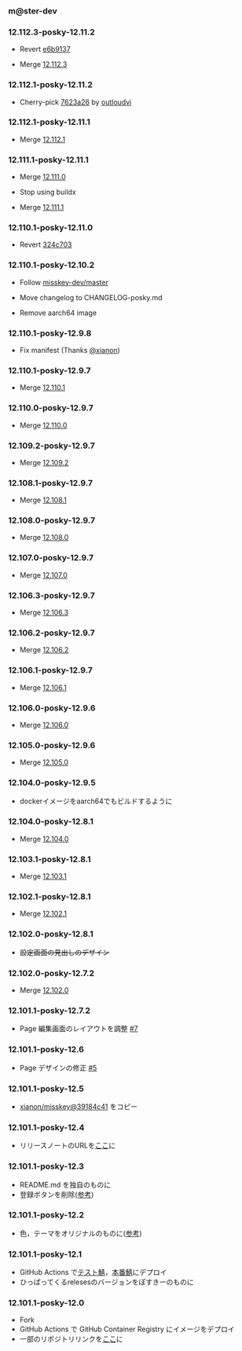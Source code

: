 ### m@ster-dev

### 12.112.3-posky-12.11.2

- Revert [e6b9137](https://github.com/xiupos/misskey/commit/e6b91372949d317bcf6ed580d6c7278f7c15f754)

- Merge [12.112.3](https://github.com/misskey-dev/misskey/releases/tag/12.112.3)

### 12.112.1-posky-12.11.2

- Cherry-pick [7623a26](https://github.com/outloudvi/misskey/commit/7623a264e240888f47143c4984977c0769ef3809) by [outloudvi](https://github.com/outloudvi)

### 12.112.1-posky-12.11.1

- Merge [12.112.1](https://github.com/misskey-dev/misskey/releases/tag/12.112.1)

### 12.111.1-posky-12.11.1

- Merge [12.111.0](https://github.com/misskey-dev/misskey/releases/tag/12.111.0)

- Stop using buildx

- Merge [12.111.1](https://github.com/misskey-dev/misskey/releases/tag/12.111.1)

### 12.110.1-posky-12.11.0

- Revert [324c703](https://github.com/xiupos/misskey/commit/324c70393c3bfab154a6657f12fc90ed1ed8a861)

### 12.110.1-posky-12.10.2

- Follow [misskey-dev/master](https://github.com/misskey-dev/misskey/commit/3658f19d9800f331b3331080ac700dbae5db987a)

- Move changelog to CHANGELOG-posky.md

- Remove aarch64 image

### 12.110.1-posky-12.9.8

- Fix manifest (Thanks [@xianon](https://mk.xiupos.net/notes/9029rnz771))

### 12.110.1-posky-12.9.7

- Merge [12.110.1](https://github.com/misskey-dev/misskey/releases/tag/12.110.1)

### 12.110.0-posky-12.9.7

- Merge [12.110.0](https://github.com/misskey-dev/misskey/releases/tag/12.110.0)

### 12.109.2-posky-12.9.7

- Merge [12.109.2](https://github.com/misskey-dev/misskey/releases/tag/12.109.2)

### 12.108.1-posky-12.9.7

- Merge [12.108.1](https://github.com/misskey-dev/misskey/releases/tag/12.108.1)

### 12.108.0-posky-12.9.7

- Merge [12.108.0](https://github.com/misskey-dev/misskey/releases/tag/12.108.0)

### 12.107.0-posky-12.9.7

- Merge [12.107.0](https://github.com/misskey-dev/misskey/releases/tag/12.107.0)

### 12.106.3-posky-12.9.7

- Merge [12.106.3](https://github.com/misskey-dev/misskey/releases/tag/12.106.3)

### 12.106.2-posky-12.9.7

- Merge [12.106.2](https://github.com/misskey-dev/misskey/releases/tag/12.106.2)

### 12.106.1-posky-12.9.7

- Merge [12.106.1](https://github.com/misskey-dev/misskey/releases/tag/12.106.1)

### 12.106.0-posky-12.9.6

- Merge [12.106.0](https://github.com/misskey-dev/misskey/releases/tag/12.106.0)

### 12.105.0-posky-12.9.6

- Merge [12.105.0](https://github.com/misskey-dev/misskey/releases/tag/12.105.0)

### 12.104.0-posky-12.9.5

- dockerイメージをaarch64でもビルドするように

### 12.104.0-posky-12.8.1

- Merge [12.104.0](https://github.com/misskey-dev/misskey/releases/tag/12.104.0)

### 12.103.1-posky-12.8.1

- Merge [12.103.1](https://github.com/misskey-dev/misskey/releases/tag/12.103.1)

### 12.102.1-posky-12.8.1

- Merge [12.102.1](https://github.com/misskey-dev/misskey/releases/tag/12.102.1)

### 12.102.0-posky-12.8.1

- ~~設定画面の見出しのデザイン~~

### 12.102.0-posky-12.7.2

- Merge [12.102.0](https://github.com/misskey-dev/misskey/releases/tag/12.102.0)

### 12.101.1-posky-12.7.2

- Page 編集画面のレイアウトを調整 [#7](https://github.com/xiupos/misskey/pull/7)

### 12.101.1-posky-12.6

- Page デザインの修正 [#5](https://github.com/xiupos/misskey/pull/5#issue-1106950406)

### 12.101.1-posky-12.5

- [xianon/misskey@39184c41](https://gitlab.com/xianon/misskey/-/commit/39184c416e3703fa9e96a62bb5048863906a9c05) をコピー

### 12.101.1-posky-12.4

- リリースノートのURLを[ここ](https://github.com/xiupos/misskey)に

### 12.101.1-posky-12.3

- README.md を独自のものに
- 登録ボタンを削除([参考](https://github.com/nullnyat/nca10.net/commit/01185a830b2317ea354de71b1c99466350891916))

### 12.101.1-posky-12.2

- 色，テーマをオリジナルのものに([参考](https://github.com/nullnyat/nca10.net/commit/a03f330c49b4c57f40e97ed6d550802ab98a3dd4))

### 12.101.1-posky-12.1

- GitHub Actions で[テスト鯖](https://dev.xiupos.net/)，[本番鯖](https://mk.xiupos.net)にデプロイ
- ひっぱってくるrelesesのバージョンをぽすきーのものに

### 12.101.1-posky-12.0

- Fork
- GitHub Actions で GitHub Container Registry にイメージをデプロイ
- 一部のリポジトリリンクを[ここ](https://github.com/xiupos/misskey)に
